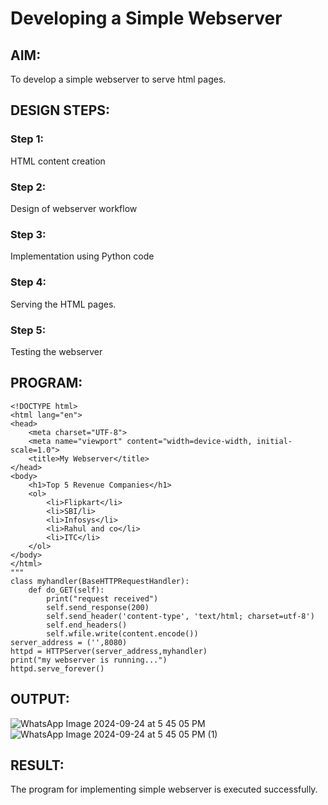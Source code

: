 # Developing a Simple Webserver
## AIM:
To develop a simple webserver to serve html pages.
## DESIGN STEPS:
### Step 1: 
HTML content creation
### Step 2:
Design of webserver workflow
### Step 3:
Implementation using Python code
### Step 4:
Serving the HTML pages.
### Step 5:
Testing the webserver

## PROGRAM:
```
<!DOCTYPE html>
<html lang="en">
<head>
    <meta charset="UTF-8">
    <meta name="viewport" content="width=device-width, initial-scale=1.0">
    <title>My Webserver</title>
</head>
<body>
    <h1>Top 5 Revenue Companies</h1>
    <ol>
        <li>Flipkart</li>
        <li>SBI/li>
        <li>Infosys</li>
        <li>Rahul and co</li>
        <li>ITC</li>
    </ol>
</body>
</html>
"""
class myhandler(BaseHTTPRequestHandler):
    def do_GET(self):
        print("request received")
        self.send_response(200)
        self.send_header('content-type', 'text/html; charset=utf-8')
        self.end_headers()
        self.wfile.write(content.encode())
server_address = ('',8080)
httpd = HTTPServer(server_address,myhandler)
print("my webserver is running...")
httpd.serve_forever()
```
## OUTPUT:
![WhatsApp Image 2024-09-24 at 5 45 05 PM](https://github.com/user-attachments/assets/9e2957fd-6bac-4608-b663-4e38fbc4b5d9)
![WhatsApp Image 2024-09-24 at 5 45 05 PM (1)](https://github.com/user-attachments/assets/d12f81cf-83b3-4902-bfbb-354ba3348104)


## RESULT:
The program for implementing simple webserver is executed successfully.
